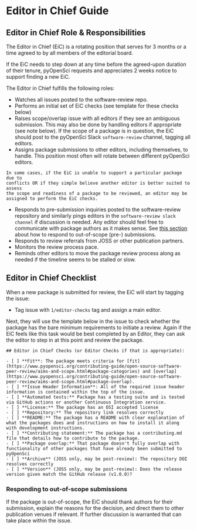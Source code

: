 # Editor in Chief Guide

## Editor in Chief Role & Responsibilities

The Editor in Chief (EiC) is a rotating position that serves 
for 3 months or a time agreed to by all members of the editorial 
board. 

If the EiC needs to step down at any time before the agreed-upon 
duration of their tenure, pyOpenSci requests and appreciates 2 weeks notice
to support finding a new EiC.

The Editor in Chief fulfills the following roles:

- Watches all issues posted to the software-review repo.
- Performs an initial set of EiC checks (see template for these checks below)
- Raises scope/overlap issue with all editors if they see an ambiguous submission. 
This may also be done by handling editors if appropriate (see note below). If 
the scope of a package is in question, the EiC should post to the pyOpenSci 
Slack `software-review` channel, tagging all editors.
- Assigns package submissions to other editors, including themselves, to handle. 
This position most often will rotate between different pyOpenSci editors. 

```{note}
In some cases, if the EiC is unable to support a particular package due to 
conflicts OR if they simple believe another editor is better suited to assess 
the scope and readiness of a package to be reviewed, an editor may be 
assigned to perform the EiC checks.
```

- Responds to pre-submission inquiries posted to the software-review repository 
and similarly pings editors in the `software-review slack channel` if discussion 
is needed. Any editor should feel free to communicate with package authors as it 
makes sense. See [this section](#responding-to-out-of-scope-submissions) about 
how to respond to out-of-scope (pre-) submissions.
- Responds to review referrals from JOSS or other publication partners.
- Monitors the review process pace.
- Reminds other editors to move the package review process along as needed if 
the timeline seems to be stalled or slow.

## Editor in Chief Checklist

When a new package is submitted for review, the EiC will start by tagging the issue:

- Tag issue with `1/editor-checks` tag and assign a main editor.

Next, they will use the template below in the issue to check whether the package has 
the bare minimum requirements to initiate a review. Again if the EiC feels like this
task would be best completed by an Editor, they can ask the editor to step in at this
point and review the package. 

```
## Editor in Chief Checks (or Editor Checks if that is appropriate):

- [ ] **Fit**: The package meets criteria for [fit](https://www.pyopensci.org/contributing-guide/open-source-software-peer-review/aims-and-scope.html#package-categories) and [overlap](https://www.pyopensci.org/contributing-guide/open-source-software-peer-review/aims-and-scope.html#package-overlap).
- [ ] **Issue Header Information**: All of the required issue header information is contained within the top of the issue.
- [ ] **Automated tests:** Package has a testing suite and is tested via GitHub actions or another Continuous Integration service.
- [ ] **License:** The package has an OSI accepted license
- [ ] **Repository:** The repository link resolves correctly
- [ ] **README:** The package has a README with clear explanation of what the packages does and instructions on how to install it along with development instructions. 
- [ ] **Contributing statement:** The package has a contributing.md file that details how to contribute to the package. 
- [ ] **Package overlap:** That package doesn't fully overlap with functionality of other packages that have already been submitted to pyOpenSci
- [ ] **Archive** (JOSS only, may be post-review): The repository DOI resolves correctly
- [ ] **Version** (JOSS only, may be post-review): Does the release version given match the GitHub release (v1.0.0)?

```

### Responding to out-of-scope submissions

If the package is out-of-scope, the EiC should thank authors for their submission,
explain the reasons for the decision, and direct them to other publication venues 
if relevant. If further discussion is warranted that can take place within the issue. 
